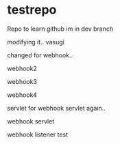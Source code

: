 # testrepo
Repo to learn github
im in dev branch

modifying it.. vasugi


changed for webhook..

webhook2

webhook3

webhook4


servlet for webhook
servlet again..

webhook servlet

webhook listener
test
